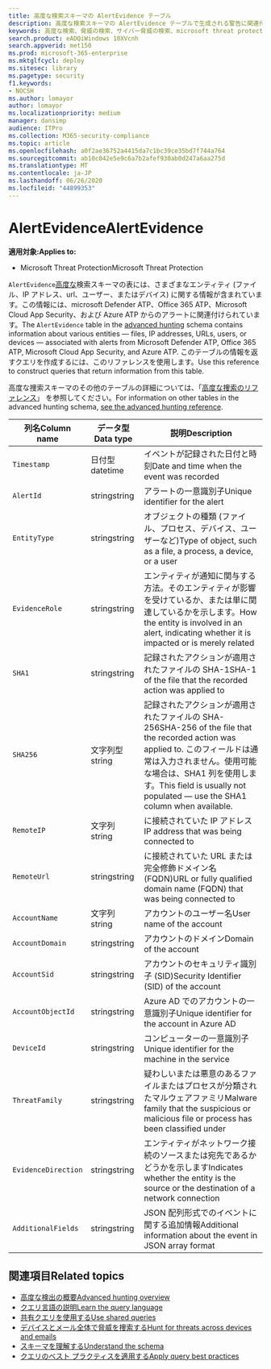 ```yaml
---
title: 高度な検索スキーマの AlertEvidence テーブル
description: 高度な検索スキーマの AlertEvidence テーブルで生成される警告に関連付けられているファイル、ネットワークアドレス、ユーザー、またはデバイスの情報について説明します。
keywords: 高度な検索、脅威の検索、サイバー脅威の検索、microsoft threat protection、microsoft 365、mtp、m365、search、query、テレメトリ、スキーマ参照、kusto、table、column、data type、description、AlertInfo、alert、entities、エビデンス、file、IP address、device、machine、user、account
search.product: eADQiWindows 10XVcnh
search.appverid: met150
ms.prod: microsoft-365-enterprise
ms.mktglfcycl: deploy
ms.sitesec: library
ms.pagetype: security
f1.keywords:
- NOCSH
ms.author: lomayor
author: lomayor
ms.localizationpriority: medium
manager: dansimp
audience: ITPro
ms.collection: M365-security-compliance
ms.topic: article
ms.openlocfilehash: a0f2ae36752a4415da7c1bc39ce35bd7f744a764
ms.sourcegitcommit: ab10c042e5e9c6a7b2afef930ab0d247a6aa275d
ms.translationtype: MT
ms.contentlocale: ja-JP
ms.lasthandoff: 06/26/2020
ms.locfileid: "44899353"
---
```

# <a name="alertevidence"></a><span data-ttu-id="93245-104">AlertEvidence</span><span class="sxs-lookup"><span data-stu-id="93245-104">AlertEvidence</span></span>

<span data-ttu-id="93245-105">**適用対象:**</span><span class="sxs-lookup"><span data-stu-id="93245-105">**Applies to:**</span></span>
- <span data-ttu-id="93245-106">Microsoft Threat Protection</span><span class="sxs-lookup"><span data-stu-id="93245-106">Microsoft Threat Protection</span></span>

<span data-ttu-id="93245-107">`AlertEvidence`[高度な](advanced-hunting-overview.md)検索スキーマの表には、さまざまなエンティティ (ファイル、IP アドレス、url、ユーザー、またはデバイス) に関する情報が含まれています。この情報には、microsoft Defender ATP、Office 365 ATP、Microsoft Cloud App Security、および Azure ATP からのアラートに関連付けられています。</span><span class="sxs-lookup"><span data-stu-id="93245-107">The `AlertEvidence` table in the [advanced hunting](advanced-hunting-overview.md) schema contains information about various entities — files, IP addresses, URLs, users, or devices — associated with alerts from Microsoft Defender ATP, Office 365 ATP, Microsoft Cloud App Security, and Azure ATP.</span></span> <span data-ttu-id="93245-108">このテーブルの情報を返すクエリを作成するには、このリファレンスを使用します。</span><span class="sxs-lookup"><span data-stu-id="93245-108">Use this reference to construct queries that return information from this table.</span></span>

<span data-ttu-id="93245-109">高度な捜索スキーマのその他のテーブルの詳細については、「[高度な捜索のリファレンス](advanced-hunting-schema-tables.md)」 を参照してください。</span><span class="sxs-lookup"><span data-stu-id="93245-109">For information on other tables in the advanced hunting schema, [see the advanced hunting reference](advanced-hunting-schema-tables.md).</span></span>

| <span data-ttu-id="93245-110">列名</span><span class="sxs-lookup"><span data-stu-id="93245-110">Column name</span></span> | <span data-ttu-id="93245-111">データ型</span><span class="sxs-lookup"><span data-stu-id="93245-111">Data type</span></span> | <span data-ttu-id="93245-112">説明</span><span class="sxs-lookup"><span data-stu-id="93245-112">Description</span></span> |
|-------------|-----------|-------------|
| `Timestamp` | <span data-ttu-id="93245-113">日付型</span><span class="sxs-lookup"><span data-stu-id="93245-113">datetime</span></span> | <span data-ttu-id="93245-114">イベントが記録された日付と時刻</span><span class="sxs-lookup"><span data-stu-id="93245-114">Date and time when the event was recorded</span></span> |
| `AlertId` | <span data-ttu-id="93245-115">string</span><span class="sxs-lookup"><span data-stu-id="93245-115">string</span></span> | <span data-ttu-id="93245-116">アラートの一意識別子</span><span class="sxs-lookup"><span data-stu-id="93245-116">Unique identifier for the alert</span></span> |
| `EntityType` | <span data-ttu-id="93245-117">string</span><span class="sxs-lookup"><span data-stu-id="93245-117">string</span></span> | <span data-ttu-id="93245-118">オブジェクトの種類 (ファイル、プロセス、デバイス、ユーザーなど)</span><span class="sxs-lookup"><span data-stu-id="93245-118">Type of object, such as a file, a process, a device, or a user</span></span> |
| `EvidenceRole` | <span data-ttu-id="93245-119">string</span><span class="sxs-lookup"><span data-stu-id="93245-119">string</span></span> | <span data-ttu-id="93245-120">エンティティが通知に関与する方法。そのエンティティが影響を受けているか、または単に関連しているかを示します。</span><span class="sxs-lookup"><span data-stu-id="93245-120">How the entity is involved in an alert, indicating whether it is impacted or is merely related</span></span> |
| `SHA1` | <span data-ttu-id="93245-121">string</span><span class="sxs-lookup"><span data-stu-id="93245-121">string</span></span> | <span data-ttu-id="93245-122">記録されたアクションが適用されたファイルの SHA-1</span><span class="sxs-lookup"><span data-stu-id="93245-122">SHA-1 of the file that the recorded action was applied to</span></span> |
| `SHA256` | <span data-ttu-id="93245-123">文字列型</span><span class="sxs-lookup"><span data-stu-id="93245-123">string</span></span> | <span data-ttu-id="93245-124">記録されたアクションが適用されたファイルの SHA-256</span><span class="sxs-lookup"><span data-stu-id="93245-124">SHA-256 of the file that the recorded action was applied to.</span></span> <span data-ttu-id="93245-125">このフィールドは通常は入力されません。使用可能な場合は、SHA1 列を使用します。</span><span class="sxs-lookup"><span data-stu-id="93245-125">This field is usually not populated — use the SHA1 column when available.</span></span> |
| `RemoteIP` | <span data-ttu-id="93245-126">文字列</span><span class="sxs-lookup"><span data-stu-id="93245-126">string</span></span> | <span data-ttu-id="93245-127">に接続されていた IP アドレス</span><span class="sxs-lookup"><span data-stu-id="93245-127">IP address that was being connected to</span></span> |
| `RemoteUrl` | <span data-ttu-id="93245-128">string</span><span class="sxs-lookup"><span data-stu-id="93245-128">string</span></span> | <span data-ttu-id="93245-129">に接続されていた URL または完全修飾ドメイン名 (FQDN)</span><span class="sxs-lookup"><span data-stu-id="93245-129">URL or fully qualified domain name (FQDN) that was being connected to</span></span> |
| `AccountName` | <span data-ttu-id="93245-130">文字列</span><span class="sxs-lookup"><span data-stu-id="93245-130">string</span></span> | <span data-ttu-id="93245-131">アカウントのユーザー名</span><span class="sxs-lookup"><span data-stu-id="93245-131">User name of the account</span></span> |
| `AccountDomain` | <span data-ttu-id="93245-132">string</span><span class="sxs-lookup"><span data-stu-id="93245-132">string</span></span> | <span data-ttu-id="93245-133">アカウントのドメイン</span><span class="sxs-lookup"><span data-stu-id="93245-133">Domain of the account</span></span> |
| `AccountSid` | <span data-ttu-id="93245-134">string</span><span class="sxs-lookup"><span data-stu-id="93245-134">string</span></span> | <span data-ttu-id="93245-135">アカウントのセキュリティ識別子 (SID)</span><span class="sxs-lookup"><span data-stu-id="93245-135">Security Identifier (SID) of the account</span></span> |
| `AccountObjectId` | <span data-ttu-id="93245-136">string</span><span class="sxs-lookup"><span data-stu-id="93245-136">string</span></span> | <span data-ttu-id="93245-137">Azure AD でのアカウントの一意識別子</span><span class="sxs-lookup"><span data-stu-id="93245-137">Unique identifier for the account in Azure AD</span></span> |
| `DeviceId` | <span data-ttu-id="93245-138">string</span><span class="sxs-lookup"><span data-stu-id="93245-138">string</span></span> | <span data-ttu-id="93245-139">コンピューターの一意識別子</span><span class="sxs-lookup"><span data-stu-id="93245-139">Unique identifier for the machine in the service</span></span> |
| `ThreatFamily` | <span data-ttu-id="93245-140">string</span><span class="sxs-lookup"><span data-stu-id="93245-140">string</span></span> | <span data-ttu-id="93245-141">疑わしいまたは悪意のあるファイルまたはプロセスが分類されたマルウェアファミリ</span><span class="sxs-lookup"><span data-stu-id="93245-141">Malware family that the suspicious or malicious file or process has been classified under</span></span> |
| `EvidenceDirection` | <span data-ttu-id="93245-142">string</span><span class="sxs-lookup"><span data-stu-id="93245-142">string</span></span> | <span data-ttu-id="93245-143">エンティティがネットワーク接続のソースまたは宛先であるかどうかを示します</span><span class="sxs-lookup"><span data-stu-id="93245-143">Indicates whether the entity is the source or the destination of a network connection</span></span> |
| `AdditionalFields` | <span data-ttu-id="93245-144">string</span><span class="sxs-lookup"><span data-stu-id="93245-144">string</span></span> | <span data-ttu-id="93245-145">JSON 配列形式でのイベントに関する追加情報</span><span class="sxs-lookup"><span data-stu-id="93245-145">Additional information about the event in JSON array format</span></span> |

## <a name="related-topics"></a><span data-ttu-id="93245-146">関連項目</span><span class="sxs-lookup"><span data-stu-id="93245-146">Related topics</span></span>
- [<span data-ttu-id="93245-147">高度な検出の概要</span><span class="sxs-lookup"><span data-stu-id="93245-147">Advanced hunting overview</span></span>](advanced-hunting-overview.md)
- [<span data-ttu-id="93245-148">クエリ言語の説明</span><span class="sxs-lookup"><span data-stu-id="93245-148">Learn the query language</span></span>](advanced-hunting-query-language.md)
- [<span data-ttu-id="93245-149">共有クエリを使用する</span><span class="sxs-lookup"><span data-stu-id="93245-149">Use shared queries</span></span>](advanced-hunting-shared-queries.md)
- [<span data-ttu-id="93245-150">デバイスとメール全体で脅威を捜索する</span><span class="sxs-lookup"><span data-stu-id="93245-150">Hunt for threats across devices and emails</span></span>](advanced-hunting-query-emails-devices.md)
- [<span data-ttu-id="93245-151">スキーマを理解する</span><span class="sxs-lookup"><span data-stu-id="93245-151">Understand the schema</span></span>](advanced-hunting-schema-tables.md)
- [<span data-ttu-id="93245-152">クエリのベスト プラクティスを適用する</span><span class="sxs-lookup"><span data-stu-id="93245-152">Apply query best practices</span></span>](advanced-hunting-best-practices.md)
